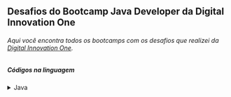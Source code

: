 ## Desafios do Bootcamp Java Developer da Digital Innovation One

###### Aqui você encontra todos os bootcamps com os desafios que realizei da <a href="https://digitalinnovation.one/">Digital Innovation One</a>.

##### Códigos na linguagem

<details>
    <summary><span>Java</span></summary>
    <div>
        <h2>Desafios aritméticos em Java</h2>
            <h3>Quantidade de números positivos</h3>
                <h4>Crie um programa que leia 6 valores, os quais poderão ser 
                    negativos e/ou positivos. Em seguida, apresente a quantidade 
                    de valores positivos digitados.
                </h4>
            <a href="https://github.com/tiagolopesdev/desafios/blob/master/src/main/java/DIO/Fundamentos_aritmeticos/QuantiNumPositivo.java">Codigos aqui</a><br/>
            <h3>Exibindo Números Pares</h3>
                <h4>Crie um programa que leia um número e mostre os números pares
                    até esse número, inclusive ele mesmo.
                </h4>
            <a href="https://github.com/tiagolopesdev/desafios/blob/master/src/main/java/DIO/Fundamentos_aritmeticos/ExibiNumPares.java">Codigos aqui</a><br/>
            <h3>Análise de números</h3>
                <h4>Você deve fazer a leitura de 5 valores inteiros. Em seguida 
                    mostre quantos valores informados são pares, quantos valores
                    informados são ímpares, quantos valores informados são
                    positivos e quantos valores informados são negativos.
                    Considere que o número zero é positivo, mas não pode ser
                    considerado como positivo ou negativo.
                </h4>
            <a href="https://github.com/tiagolopesdev/desafios/blob/master/src/main/java/DIO/Fundamentos_aritmeticos/AnaliNum.java">Codigos aqui</a><br/>
            <h3>Contagem de Cédulas</h3>
                <h4>Faça a leitura de um valor inteiro. Em seguida, calcule o 
                    menor número de notas possíveis (cédulas) onde o valor pode
                    ser decomposto. As notas que você deve considerar são de 100,
                    50, 20, 10, 5, 2 e 1. Na sequência mostre o valor lido e a
                    relação de notas necessárias.
                </h4>
            <a href="https://github.com/tiagolopesdev/desafios/blob/master/src/main/java/DIO/Fundamentos_aritmeticos/ContagemCedulas.java">Codigos aqui</a><br/>
            <h3>Consumo Médio do Automóvel</h3>
                <h4>Você deve calcular o consumo médio de um automóvel onde será
                    informada a distância total percorrida (em Km) e o total de
                    combustível consumido (em litros).
                </h4>
            <a href="https://github.com/tiagolopesdev/desafios/blob/master/src/main/java/DIO/Fundamentos_aritmeticos/ConsuMedioAutomovel.java">Codigos aqui</a><br/>   
    </div>
</details>